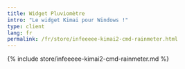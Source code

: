 ```yaml
---
title: Widget Pluviomètre
intro: "Le widget Kimai pour Windows !"
type: client
lang: fr
permalink: /fr/store/infeeeee-kimai2-cmd-rainmeter.html
---
```


{% include store/infeeeee-kimai2-cmd-rainmeter.md %}
